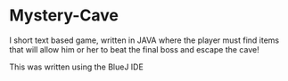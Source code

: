 # Mystery-Cave
I short text based game, written in JAVA where the player must find items that will allow him or her to beat the final boss and escape the cave!

This was written using the BlueJ IDE
